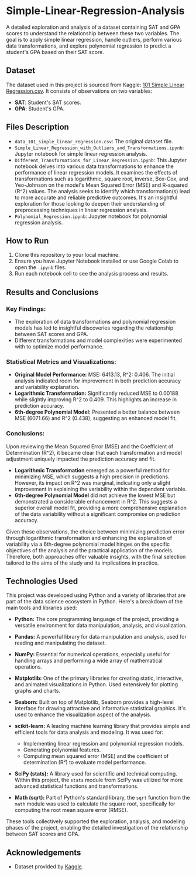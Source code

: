 # Simple-Linear-Regression-Analysis
A detailed exploration and analysis of a dataset containing SAT and GPA scores to understand the relationship between these two variables. The goal is to apply simple linear regression, handle outliers, perform various data transformations, and explore polynomial regression to predict a student's GPA based on their SAT score.

## Dataset

The dataset used in this project is sourced from Kaggle: [101 Simple Linear Regression.csv](https://www.kaggle.com/datasets/luddarell/101-simple-linear-regressioncsv?resource=download). It consists of observations on two variables:
- **SAT**: Student's SAT scores.
- **GPA**: Student's GPA.

## Files Description

- `data_101_simple_linear_regression.csv`: The original dataset file.
- `Simple_Linear_Regression_with_Outliers_and_Transformations.ipynb`: Jupyter notebook for simple linear regression analysis.
- `Different_Transformations_for_Linear_Regression.ipynb`: This Jupyter notebook delves into various data transformations to enhance the performance of linear regression models. It examines the effects of transformations such as logarithmic, square root, inverse, Box-Cox, and Yeo-Johnson on the model's Mean Squared Error (MSE) and R-squared (R^2) values. The analysis seeks to identify which transformation(s) lead to more accurate and reliable predictive outcomes. It's an insightful exploration for those looking to deepen their understanding of preprocessing techniques in linear regression analysis.
- `Polynomial_Regression.ipynb`: Jupyter notebook for polynomial regression analysis.

## How to Run

1. Clone this repository to your local machine.
2. Ensure you have Jupyter Notebook installed or use Google Colab to open the `.ipynb` files.
3. Run each notebook cell to see the analysis process and results.

## Results and Conclusions

### Key Findings:
- The exploration of data transformations and polynomial regression models has led to insightful discoveries regarding the relationship between SAT scores and GPA.
- Different transformations and model complexities were experimented with to optimize model performance.

### Statistical Metrics and Visualizations:
- **Original Model Performance:** MSE: 6413.13, R^2: 0.406. The initial analysis indicated room for improvement in both prediction accuracy and variability explanation.
- **Logarithmic Transformation:** Significantly reduced MSE to 0.00188 while slightly improving R^2 to 0.409. This highlights an increase in prediction accuracy.
- **6th-degree Polynomial Model:** Presented a better balance between MSE (6071.66) and R^2 (0.438), suggesting an enhanced model fit.

### Conclusions:
Upon reviewing the Mean Squared Error (MSE) and the Coefficient of Determination (R^2), it became clear that each transformation and model adjustment uniquely impacted the prediction accuracy and fit.

- **Logarithmic Transformation** emerged as a powerful method for minimizing MSE, which suggests a high precision in predictions. However, its impact on R^2 was marginal, indicating only a slight improvement in explaining the variability within the dependent variable.
- **6th-degree Polynomial Model** did not achieve the lowest MSE but demonstrated a considerable enhancement in R^2. This suggests a superior overall model fit, providing a more comprehensive explanation of the data variability without a significant compromise on prediction accuracy.

Given these observations, the choice between minimizing prediction error through logarithmic transformation and enhancing the explanation of variability via a 6th-degree polynomial model hinges on the specific objectives of the analysis and the practical application of the models. Therefore, both approaches offer valuable insights, with the final selection tailored to the aims of the study and its implications in practice.

## Technologies Used

This project was developed using Python and a variety of libraries that are part of the data science ecosystem in Python. Here's a breakdown of the main tools and libraries used:

- **Python:** The core programming language of the project, providing a versatile environment for data manipulation, analysis, and visualization.

- **Pandas:** A powerful library for data manipulation and analysis, used for reading and manipulating the dataset.

- **NumPy:** Essential for numerical operations, especially useful for handling arrays and performing a wide array of mathematical operations.

- **Matplotlib:** One of the primary libraries for creating static, interactive, and animated visualizations in Python. Used extensively for plotting graphs and charts.

- **Seaborn:** Built on top of Matplotlib, Seaborn provides a high-level interface for drawing attractive and informative statistical graphics. It's used to enhance the visualization aspect of the analysis.

- **scikit-learn:** A leading machine learning library that provides simple and efficient tools for data analysis and modeling. It was used for:
  - Implementing linear regression and polynomial regression models.
  - Generating polynomial features.
  - Computing mean squared error (MSE) and the coefficient of determination (R²) to evaluate model performance.

- **SciPy (stats):** A library used for scientific and technical computing. Within this project, the `stats` module from SciPy was utilized for more advanced statistical functions and transformations.

- **Math (sqrt):** Part of Python's standard library, the `sqrt` function from the `math` module was used to calculate the square root, specifically for computing the root mean square error (RMSE).

These tools collectively supported the exploration, analysis, and modeling phases of the project, enabling the detailed investigation of the relationship between SAT scores and GPA.


## Acknowledgements

- Dataset provided by [Kaggle](https://www.kaggle.com/).

